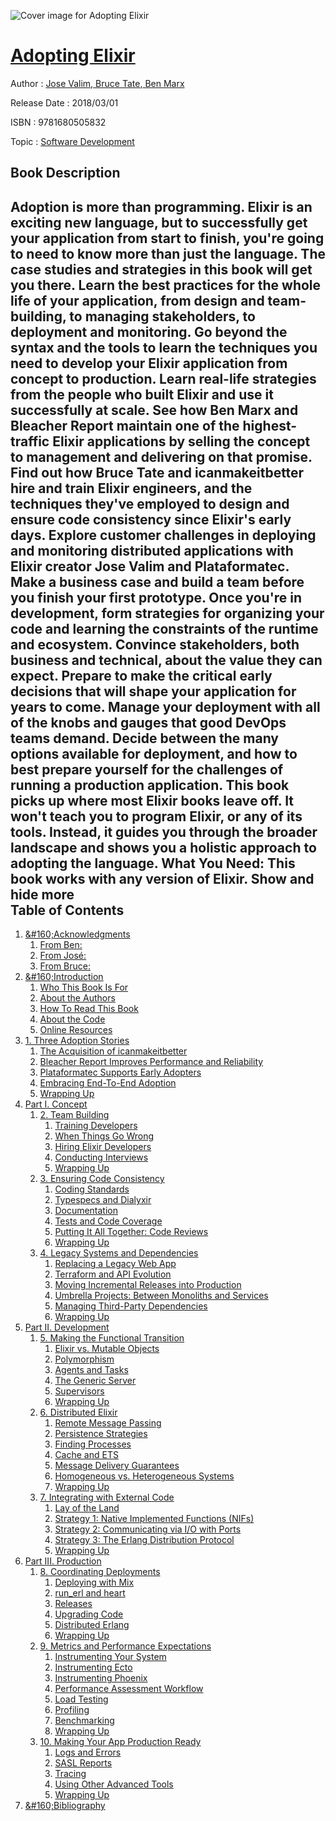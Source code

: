 ![Cover image for Adopting Elixir](https://imgdetail.ebookreading.net/cover/cover/software_development/EB9781680505832.jpg)

[Adopting Elixir](https://ebookreading.net/view/book/Adopting+Elixir-EB9781680505832_1.html "Adopting Elixir")
====================================================================================================================

Author : [Jose Valim](https://ebookreading.net/search/author/Jose+Valim),[ Bruce Tate](https://ebookreading.net/search/author/+Bruce+Tate),[ Ben Marx](https://ebookreading.net/search/author/+Ben+Marx)

Release Date : 2018/03/01

ISBN : 9781680505832

Topic : [Software Development](https://ebookreading.net/search/category/software-development)

Book Description
-----------------

 Adoption is more than programming. Elixir is an exciting new language, but to successfully get your application from start to finish, you're going to need to know more than just the language. The case studies and strategies in this book will get you there. Learn the best practices for the whole life of your application, from design and team-building, to managing stakeholders, to deployment and monitoring. Go beyond the syntax and the tools to learn the techniques you need to develop your Elixir application from concept to production.
Learn real-life strategies from the people who built Elixir and use it successfully at scale. See how Ben Marx and Bleacher Report maintain one of the highest-traffic Elixir applications by selling the concept to management and delivering on that promise. Find out how Bruce Tate and icanmakeitbetter hire and train Elixir engineers, and the techniques they've employed to design and ensure code consistency since Elixir's early days. Explore customer challenges in deploying and monitoring distributed applications with Elixir creator Jose Valim and Plataformatec.
Make a business case and build a team before you finish your first prototype. Once you're in development, form strategies for organizing your code and learning the constraints of the runtime and ecosystem. Convince stakeholders, both business and technical, about the value they can expect. Prepare to make the critical early decisions that will shape your application for years to come. Manage your deployment with all of the knobs and gauges that good DevOps teams demand. Decide between the many options available for deployment, and how to best prepare yourself for the challenges of running a production application.
This book picks up where most Elixir books leave off. It won't teach you to program Elixir, or any of its tools. Instead, it guides you through the broader landscape and shows you a holistic approach to adopting the language.
What You Need:
This book works with any version of Elixir.
        Show and hide more                
Table of Contents
-----------------

1. [&amp;#160;Acknowledgments](https://ebookreading.net/view/book/Adopting+Elixir-EB9781680505832_6.html#d24e114)
    1. [From Ben:](https://ebookreading.net/view/book/Adopting+Elixir-EB9781680505832_7.html#d24e132)
    1. [From José:](https://ebookreading.net/view/book/Adopting+Elixir-EB9781680505832_8.html#d24e145)
    1. [From Bruce:](https://ebookreading.net/view/book/Adopting+Elixir-EB9781680505832_9.html#d24e158)
1. [&amp;#160;Introduction](https://ebookreading.net/view/book/Adopting+Elixir-EB9781680505832_10.html#chp.intro)
    1. [Who This Book Is For](https://ebookreading.net/view/book/Adopting+Elixir-EB9781680505832_11.html#d24e206)
    1. [About the Authors](https://ebookreading.net/view/book/Adopting+Elixir-EB9781680505832_12.html#d24e224)
    1. [How To Read This Book](https://ebookreading.net/view/book/Adopting+Elixir-EB9781680505832_13.html#d24e247)
    1. [About the Code](https://ebookreading.net/view/book/Adopting+Elixir-EB9781680505832_14.html#d24e400)
    1. [Online Resources](https://ebookreading.net/view/book/Adopting+Elixir-EB9781680505832_15.html#d24e412)
1. [1. Three Adoption Stories](https://ebookreading.net/view/book/Adopting+Elixir-EB9781680505832_16.html#chapter.adoption.st)
    1. [The Acquisition of icanmakeitbetter](https://ebookreading.net/view/book/Adopting+Elixir-EB9781680505832_17.html#d24e461)
    1. [Bleacher Report Improves Performance and Reliability](https://ebookreading.net/view/book/Adopting+Elixir-EB9781680505832_18.html#d24e583)
    1. [Plataformatec Supports Early Adopters](https://ebookreading.net/view/book/Adopting+Elixir-EB9781680505832_19.html#d24e758)
    1. [Embracing End-To-End Adoption](https://ebookreading.net/view/book/Adopting+Elixir-EB9781680505832_20.html#d24e866)
    1. [Wrapping Up](https://ebookreading.net/view/book/Adopting+Elixir-EB9781680505832_21.html#d24e875)
1. [Part I. Concept](https://ebookreading.net/view/book/Adopting+Elixir-EB9781680505832_22.html#part.concept)
    1. [2. Team Building](https://ebookreading.net/view/book/Adopting+Elixir-EB9781680505832_23.html#chapter.team.buildi)
        1. [Training Developers](https://ebookreading.net/view/book/Adopting+Elixir-EB9781680505832_24.html#d24e920)
        1. [When Things Go Wrong](https://ebookreading.net/view/book/Adopting+Elixir-EB9781680505832_25.html#d24e1070)
        1. [Hiring Elixir Developers](https://ebookreading.net/view/book/Adopting+Elixir-EB9781680505832_26.html#d24e1272)
        1. [Conducting Interviews](https://ebookreading.net/view/book/Adopting+Elixir-EB9781680505832_27.html#d24e1496)
        1. [Wrapping Up](https://ebookreading.net/view/book/Adopting+Elixir-EB9781680505832_28.html#d24e1718)
    1. [3. Ensuring Code Consistency](https://ebookreading.net/view/book/Adopting+Elixir-EB9781680505832_29.html#chapter.code.consis)
        1. [Coding Standards](https://ebookreading.net/view/book/Adopting+Elixir-EB9781680505832_30.html#d24e1808)
        1. [Typespecs and Dialyxir](https://ebookreading.net/view/book/Adopting+Elixir-EB9781680505832_31.html#d24e2333)
        1. [Documentation](https://ebookreading.net/view/book/Adopting+Elixir-EB9781680505832_32.html#d24e2812)
        1. [Tests and Code Coverage](https://ebookreading.net/view/book/Adopting+Elixir-EB9781680505832_33.html#d24e3081)
        1. [Putting It All Together: Code Reviews](https://ebookreading.net/view/book/Adopting+Elixir-EB9781680505832_34.html#d24e3816)
        1. [Wrapping Up](https://ebookreading.net/view/book/Adopting+Elixir-EB9781680505832_35.html#d24e3975)
    1. [4. Legacy Systems and Dependencies](https://ebookreading.net/view/book/Adopting+Elixir-EB9781680505832_36.html#chapter.legacy.deps)
        1. [Replacing a Legacy Web App](https://ebookreading.net/view/book/Adopting+Elixir-EB9781680505832_37.html#d24e4012)
        1. [Terraform and API Evolution](https://ebookreading.net/view/book/Adopting+Elixir-EB9781680505832_38.html#d24e4104)
        1. [Moving Incremental Releases into Production](https://ebookreading.net/view/book/Adopting+Elixir-EB9781680505832_39.html#incremental.release)
        1. [Umbrella Projects: Between Monoliths and Services](https://ebookreading.net/view/book/Adopting+Elixir-EB9781680505832_40.html#d24e4707)
        1. [Managing Third-Party Dependencies](https://ebookreading.net/view/book/Adopting+Elixir-EB9781680505832_41.html#d24e5077)
        1. [Wrapping Up](https://ebookreading.net/view/book/Adopting+Elixir-EB9781680505832_42.html#d24e5285)
1. [Part II. Development](https://ebookreading.net/view/book/Adopting+Elixir-EB9781680505832_44.html#part.development)
    1. [5. Making the Functional Transition](https://ebookreading.net/view/book/Adopting+Elixir-EB9781680505832_45.html#chapter.functional.)
        1. [Elixir vs. Mutable Objects](https://ebookreading.net/view/book/Adopting+Elixir-EB9781680505832_46.html#section.objects)
        1. [Polymorphism](https://ebookreading.net/view/book/Adopting+Elixir-EB9781680505832_47.html#d24e5985)
        1. [Agents and Tasks](https://ebookreading.net/view/book/Adopting+Elixir-EB9781680505832_48.html#d24e6217)
        1. [The Generic Server](https://ebookreading.net/view/book/Adopting+Elixir-EB9781680505832_49.html#d24e6368)
        1. [Supervisors](https://ebookreading.net/view/book/Adopting+Elixir-EB9781680505832_50.html#d24e7460)
        1. [Wrapping Up](https://ebookreading.net/view/book/Adopting+Elixir-EB9781680505832_51.html#d24e7698)
    1. [6. Distributed Elixir](https://ebookreading.net/view/book/Adopting+Elixir-EB9781680505832_52.html#chapter.distributed)
        1. [Remote Message Passing](https://ebookreading.net/view/book/Adopting+Elixir-EB9781680505832_53.html#d24e7774)
        1. [Persistence Strategies](https://ebookreading.net/view/book/Adopting+Elixir-EB9781680505832_54.html#d24e8048)
        1. [Finding Processes](https://ebookreading.net/view/book/Adopting+Elixir-EB9781680505832_55.html#section.distributed)
        1. [Cache and ETS](https://ebookreading.net/view/book/Adopting+Elixir-EB9781680505832_56.html#d24e8729)
        1. [Message Delivery Guarantees](https://ebookreading.net/view/book/Adopting+Elixir-EB9781680505832_57.html#d24e8791)
        1. [Homogeneous vs. Heterogeneous Systems](https://ebookreading.net/view/book/Adopting+Elixir-EB9781680505832_58.html#section.homo.hetero)
        1. [Wrapping Up](https://ebookreading.net/view/book/Adopting+Elixir-EB9781680505832_59.html#d24e8925)
    1. [7. Integrating with External Code](https://ebookreading.net/view/book/Adopting+Elixir-EB9781680505832_60.html#d24e8944)
        1. [Lay of the Land](https://ebookreading.net/view/book/Adopting+Elixir-EB9781680505832_61.html#d24e9018)
        1. [Strategy 1: Native Implemented Functions (NIFs)](https://ebookreading.net/view/book/Adopting+Elixir-EB9781680505832_62.html#section.nif)
        1. [Strategy 2: Communicating via I/O with Ports](https://ebookreading.net/view/book/Adopting+Elixir-EB9781680505832_63.html#section.external.po)
        1. [Strategy 3: The Erlang Distribution Protocol](https://ebookreading.net/view/book/Adopting+Elixir-EB9781680505832_64.html#d24e10307)
        1. [Wrapping Up](https://ebookreading.net/view/book/Adopting+Elixir-EB9781680505832_65.html#d24e10640)
1. [Part III. Production](https://ebookreading.net/view/book/Adopting+Elixir-EB9781680505832_67.html#part.production)
    1. [8. Coordinating Deployments](https://ebookreading.net/view/book/Adopting+Elixir-EB9781680505832_68.html#d24e10721)
        1. [Deploying with Mix](https://ebookreading.net/view/book/Adopting+Elixir-EB9781680505832_69.html#d24e10774)
        1. [run_erl and heart](https://ebookreading.net/view/book/Adopting+Elixir-EB9781680505832_70.html#section.deploy.run_)
        1. [Releases](https://ebookreading.net/view/book/Adopting+Elixir-EB9781680505832_71.html#d24e11805)
        1. [Upgrading Code](https://ebookreading.net/view/book/Adopting+Elixir-EB9781680505832_72.html#d24e12663)
        1. [Distributed Erlang](https://ebookreading.net/view/book/Adopting+Elixir-EB9781680505832_73.html#d24e12965)
        1. [Wrapping Up](https://ebookreading.net/view/book/Adopting+Elixir-EB9781680505832_74.html#d24e13394)
    1. [9. Metrics and Performance Expectations](https://ebookreading.net/view/book/Adopting+Elixir-EB9781680505832_75.html#chapter.metrics)
        1. [Instrumenting Your System](https://ebookreading.net/view/book/Adopting+Elixir-EB9781680505832_76.html#d24e13512)
        1. [Instrumenting Ecto](https://ebookreading.net/view/book/Adopting+Elixir-EB9781680505832_77.html#d24e13956)
        1. [Instrumenting Phoenix](https://ebookreading.net/view/book/Adopting+Elixir-EB9781680505832_78.html#d24e14252)
        1. [Performance Assessment Workflow](https://ebookreading.net/view/book/Adopting+Elixir-EB9781680505832_79.html#d24e14513)
        1. [Load Testing](https://ebookreading.net/view/book/Adopting+Elixir-EB9781680505832_80.html#d24e14552)
        1. [Profiling](https://ebookreading.net/view/book/Adopting+Elixir-EB9781680505832_81.html#d24e14920)
        1. [Benchmarking](https://ebookreading.net/view/book/Adopting+Elixir-EB9781680505832_82.html#d24e15243)
        1. [Wrapping Up](https://ebookreading.net/view/book/Adopting+Elixir-EB9781680505832_83.html#d24e15519)
    1. [10. Making Your App Production Ready](https://ebookreading.net/view/book/Adopting+Elixir-EB9781680505832_84.html#chapter.prod.ready)
        1. [Logs and Errors](https://ebookreading.net/view/book/Adopting+Elixir-EB9781680505832_85.html#d24e15551)
        1. [SASL Reports](https://ebookreading.net/view/book/Adopting+Elixir-EB9781680505832_86.html#d24e16475)
        1. [Tracing](https://ebookreading.net/view/book/Adopting+Elixir-EB9781680505832_87.html#d24e16706)
        1. [Using Other Advanced Tools](https://ebookreading.net/view/book/Adopting+Elixir-EB9781680505832_88.html#d24e17201)
        1. [Wrapping Up](https://ebookreading.net/view/book/Adopting+Elixir-EB9781680505832_89.html#d24e17371)
1. [&amp;#160;Bibliography](https://ebookreading.net/view/book/Adopting+Elixir-EB9781680505832_91.html#d24e17406)
